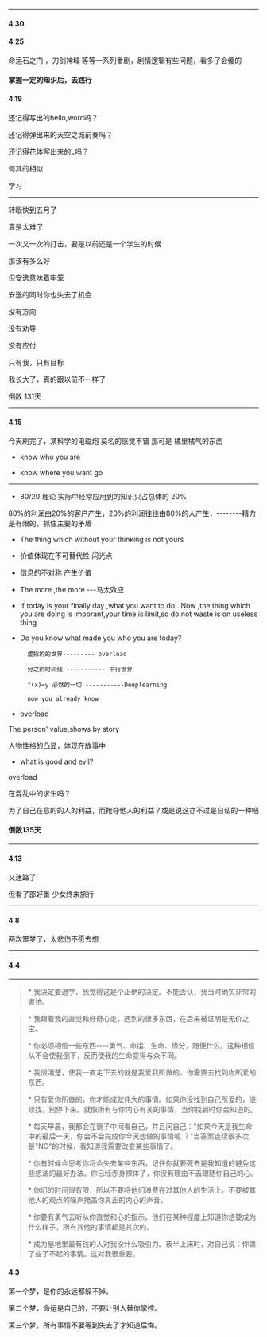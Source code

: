 
---
#### 4.30



#### 4.25

命运石之门 ，刀剑神域  等等一系列番剧，剧情逻辑有些问题，看多了会傻的

#### 掌握一定的知识后，去践行

#### 4.19

还记得写出的hello,word吗？

还记得弹出来的天空之城前奏吗？

还记得花体写出来的L吗？

何其的相似

学习

---

转眼快到五月了

真是太难了

一次又一次的打击，要是以前还是一个学生的时候

那该有多么好

但安逸意味着牢笼

安逸的同时你也失去了机会

没有方向

没有劝导

没有应付

只有我，只有目标

我长大了，真的跟以前不一样了

倒数 131天

---

#### 4.15

今天刷完了，某科学的电磁炮  莫名的感觉不错   那可是 橘里橘气的东西

* know who you are

* know where you want go

---

* 80/20 理论   实际中经常应用到的知识只占总体的 20%

80%的利润由20%的客户产生，20%的利润往往由80%的人产生，--------精力是有限的，抓住主要的矛盾

* The thing which without your thinking is not yours

* 价值体现在不可替代性 闪光点

* 信息的不对称 产生价值

* The more ,the more ---马太效应

* If today is your finally day ,what you want to do . Now ,the thing which you are doing is imporant,your time is limit,so do not waste is on useless thing

* Do you know what made you who you are today?

  ```
    虚拟的的世界--------- overload

    分之的时间线 ----------- 平行世界

    f(x)=y 必然的一切 -----------Deeplearning

    now you already know
  ```

* overload

The person' value,shows by story

人物性格的凸显，体现在故事中

* what is good and evil?

overload

在混乱中的求生吗？

为了自己在意的的人的利益，而抢夺他人的利益？或是说这亦不过是自私的一种吧

#### 倒数135天

---

#### 4.13

又迷路了

但看了部好番 少女终末旅行

---

#### 4.8

两次噩梦了，太悲伤不愿去想

---

#### 4.4

---

> \* 我决定要退学，我觉得这是个正确的决定。不能否认，我当时确实非常的害怕。

> \* 我跟着我的直觉和好奇心走，遇到的很多东西，在后来被证明是无价之宝。
>
> \* 你必须相信一些东西----勇气、命运、生命、缘分，随便什么。这种相信从不会使我倒下，反而使我的生命变得与众不同。
>
> \* 我很清楚，使我一直走下去的就是我爱我所做的。你需要去找到你所爱的东西。
>
> \* 只有爱你所做的，你才能成就伟大的事情。如果你没找到自己所爱的，继续找，别停下来。就像所有与你内心有关的事情，当你找到时你会知道的。
>
> \* 每天早晨，我都会在镜子中间看自己，并且问自己："如果今天是我生命中的最后一天，你会不会完成你今天想做的事情呢 ？"当答案连续很多次是"NO"的时候，我知道我需要改变某些事情了。
>
> \* 你有时候会思考你将会失去某些东西，记住你就要死去是我知道的避免这些想法的最好办法。你已经赤身裸体了，你没有理由不去跟随你自己的心。
>
> \* 你们的时间很有限，所以不要将他们浪费在过其他人的生活上。不要被其他人的观点的噪声掩盖你真正的内心的声音。
>
> \* 你要有勇气去听从你直觉和心的指示。他们在某种程度上知道你想要成为什么样子，所有其他的事情都是其次的。
>
> \* 成为墓地里最有钱的人对我没什么吸引力。夜半上床时，对自己说：你做了些了不起的事情。这对我很重要。

#### 4.3

第一个梦，是你的永远都躲不掉。

第二个梦，命运是自己的，不要让别人替你掌控。

第三个梦，所有事情不要等到失去了才知道后悔。




